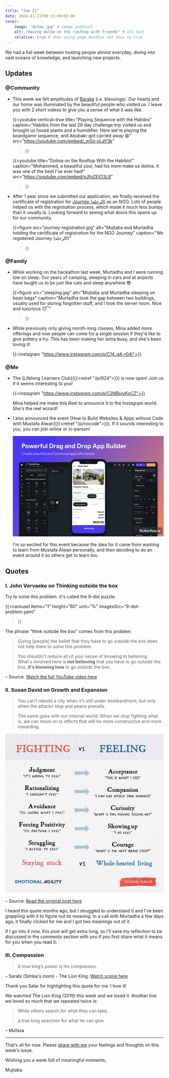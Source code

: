 ```yaml
---
title: "Jan 21"
date: 2024-01-21T09:15:00+03:00
cover:
    image: "dolma.jpg" # image path/url
    alt: "Having dolma on the rooftop with friends" # alt text
    relative: true # when using page bundles set this to true
---
```

We had a full week between hosting people almost everyday, diving into vast oceans of
knowledge, and launching new projects.

## Updates

### @Community

- This week we felt amplitudes of
  [Baraka](http://www.almirajsuficentre.org.au/qamus/app/single/240)
  (i.e. blessings). Our hearts and our home was illuminated by the beautiful people
  who visited us.  I leave you with 2 short videos to give you a sense of what it was
  like.

  {{<youtube
    vertical=true
    title="Playing Sequence with the Habibis"
    caption="Habibis from the last 29 day challenge trip visited us and brought us house plants and a humidifier. Here we're playing the boardgame sequence, and Abubakr got carried away 😆"
    src="https://youtube.com/embed/_mSx-oLaY3k"
  >}}

  {{<youtube
    title="Dolma on the Rooftop With the Habibis!"
    caption="Mohammed, a beautiful soul, had his mom make us dolma. It was one of the best I've ever had!"
    src="https://youtube.com/embed/sJfgZEIO3L8"
  >}}
- After 1 year since we submitted our application, we finally received the
  certificate of registration for
  [Journey (الرحلة)](https://www.instagram.com/journey.iq/) as an NGO.
  Lots of people helped us with the registration process, which made it much less
  bumpy than it usually is. Looking forward to seeing what doors this opens up for
  our community.

  {{<figure
    src="journey-registration.jpg"
    alt="Mujtaba and Murtadha holding the certificate of registration for the NGO Journey"
    caption="We registered Journey (الرحلة)!"
  >}}

### @Family

- While working on the hackathon last week, Murtadha and I were running low on sleep.
  Our years of camping, sleeping in cars and at airports have taught us to be just
  like cats and sleep anywhere 😎

  {{<figure
    src="sleeping.jpg"
    alt="Mujtaba and Murtadha sleeping on bean bags"
    caption="Murtadha took the gap between two buildings, usually used for storing forgotten stuff, and I took the server room. Nice and luxurious 😴"
  >}}

- While previously only giving month-long classes, Mina added more offerings and
  now people can come for a single session if they'd like to give pottery a try. This
  has been making her extra busy, and she's been loving it!

  {{<instagram "https://www.instagram.com/p/C14_gA-r04I">}}

### @Me

- The [Lifelong Learners Club]({{<relref "/p/lll24">}}) is now open! Join us if it
  seems interesting to you!

  {{<instagram "https://www.instagram.com/p/C2NRujyKxCZ">}}

  Mina helped me make this Reel to announce it to the Instagram world. She's the reel
  wizard!

- I also announced the event
  [How to Build Websites & Apps without Code with Mustafa Alwan]({{<relref "/p/nocode">}}).
  If it sounds interesting to you, you can join online or in-person!

  ![FlutterFlow, a website for creating apps using drag-and-drop](flutter-flow.jpg)

  I'm so excited for this event because the idea for it came from wanting to learn
  from Mustafa Alwan personally, and then deciding to do an event around it so others
  get to learn too.

## Quotes

### I. John Vervaeke on Thinking outside the box

Try to solve this problem. It's called the 9-dot puzzle.

{{<carousel
  items="1"
  height="60"
  unit="%"
  imagesSrc="9-dot-problem.yaml"
>}}

The phrase "think outside the box" comes from this problem.

> Giving [people] the belief that they have to go outside the box does not help them to
> solve this problem.
>
> You shouldn't reduce all of your sense of knowing to believing. What's involved
> here is **not believing** that you have to go outside the box, **it's knowing how**
> to go outside the box.

– Source: [Watch the full YouTube video here](https://youtu.be/54l8_ewcOlY?si=r-aU2t_w6POAUYpU&t=3057)

### II. Susan David on Growth and Expansion

> You can’t rebuild a city when it’s still under bombardment, but only when the
> attacks stop and peace prevails.
>
> The same goes with our internal world: When we stop fighting what is, we can move
> on to efforts that will be more constructive and more rewarding.

![Fighting vs. Feeling](fighting-vs-feeling.jpg)

– Source: [Read the original post here](https://www.linkedin.com/posts/susanadavidphd_you-cant-rebuild-a-city-when-its-still-activity-6868911833823133696-EU80)

I heard this quote months ago, but I struggled to understand it and I've been
grappling with it to figure out its meaning. In a call with Murtadha a few days ago,
it finally clicked for me and I got two meanings out of it.

If I go into it now, this post will get extra long, so I'll save my reflection to be
discussed in the comments section with you if you first share what it means for you
when you read it.

### III. Compassion

> A true king’s power is his compassion.

– Sarabi (Simba's mom) - The Lion King: [Watch scene here](https://getyarn.io/yarn-clip/acefbf92-61fa-4eb6-b736-7ad0e283ad2a)

Thank you Salar for highlighting this quote for me. I love it!

We watched The Lion King (2019) this week and we loved it. Another line we loved so
much that we repeated twice is:

> While others search for what they can take,
>
> a true king searches for what he can give.

– Mufasa

---

That’s all for now. Please [share with me](https://t.me/mujzuh) your feelings and thoughts on this week’s issue.

Wishing you a week full of meaningful moments,

Mujtaba
